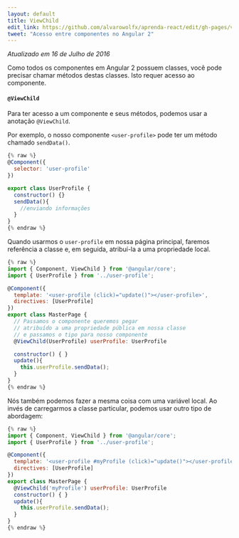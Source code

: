 ```yaml
---
layout: default
title: ViewChild
edit_link: https://github.com/alvarowolfx/aprenda-react/edit/gh-pages/viewChild/index.md
tweet: "Acesso entre componentes no Angular 2"
---
```


_Atualizado em 16 de Julho de 2016_

Como todos os componentes em Angular 2 possuem classes, você pode precisar chamar métodos destas classes. Isto requer acesso ao componente.

#### `@ViewChild`

Para ter acesso a um componente e seus métodos, podemos usar a anotação `@ViewChild`.

Por exemplo, o nosso componente `<user-profile>` pode ter um método chamado `sendData()`.


```javascript
{% raw %}
@Component({
  selector: 'user-profile'
})

export class UserProfile {
  constructor() {}
  sendData(){
    //enviando informações
  }
}
{% endraw %}
```

Quando usarmos o `user-profile` em nossa página principal, faremos referência a classe e, em seguida, atribuí-la a uma propriedade local.

```javascript
{% raw %}
import { Component, ViewChild } from '@angular/core';
import { UserProfile } from '../user-profile';

@Component({
  template: '<user-profile (click)="update()"></user-profile>',
  directives: [UserProfile]
})
export class MasterPage {
  // Passamos o componente queremos pegar
  // atribuído a uma propriedade pública em nossa classe
  // e passamos o tipo para nosso componente
  @ViewChild(UserProfile) userProfile: UserProfile

  constructor() { }
  update(){
    this.userProfile.sendData();
  }
}
{% endraw %}
```

Nós também podemos fazer a mesma coisa com uma variável local.
Ao invés de carregarmos a classe particular, podemos usar outro tipo de abordagem:

```javascript
{% raw %}
import { Component, ViewChild } from '@angular/core';
import { UserProfile } from '../user-profile';

@Component({
  template: '<user-profile #myProfile (click)="update()"></user-profile>',
  directives: [UserProfile]
})
export class MasterPage {
  @ViewChild('myProfile') userProfile: UserProfile
  constructor() { }
  update(){
    this.userProfile.sendData();
  }
}
{% endraw %}
```
